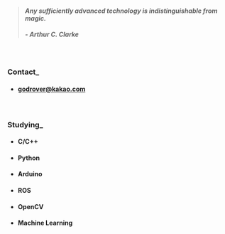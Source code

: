 > #### *Any sufficiently advanced technology is indistinguishable from magic.*
> ##### - Arthur C. Clarke 

　

### Contact_
* #### godrover@kakao.com

　

### Studying_

- #### C/C++

- #### Python

- #### Arduino

- #### ROS

- #### OpenCV

- #### Machine Learning
